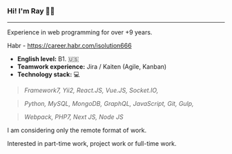 ### Hi! I'm Ray 👋✨
***

Experience in web programming for over +9 years.

Habr - https://career.habr.com/isolution666

* **English level:**  B1. 🇺🇸
* **Teamwork experience:**  Jira / Kaiten (Agile, Kanban) 
* **Technology stack:**  💻
> *Framework7, Yii2, React.JS, Vue.JS, Socket.IO,*

> *Python, MySQL, MongoDB, GraphQL, JavaScript, Git, Gulp,*

> *Webpack, PHP7, Next JS, Node JS*

I am considering only the remote format of work.

Interested in part-time work, project work or full-time work.
